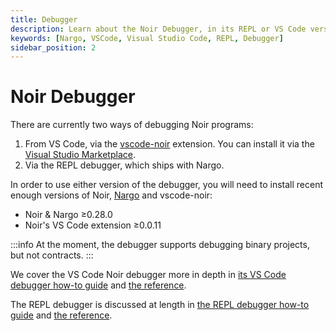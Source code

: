 ```yaml
---
title: Debugger
description: Learn about the Noir Debugger, in its REPL or VS Code versions.
keywords: [Nargo, VSCode, Visual Studio Code, REPL, Debugger]
sidebar_position: 2
---
```


# Noir Debugger

There are currently two ways of debugging Noir programs:

1. From VS Code, via the [vscode-noir](https://github.com/noir-lang/vscode-noir) extension. You can install it via the [Visual Studio Marketplace](https://marketplace.visualstudio.com/items?itemName=noir-lang.vscode-noir).
2. Via the REPL debugger, which ships with Nargo.

In order to use either version of the debugger, you will need to install recent enough versions of Noir, [Nargo](../getting_started/installation) and vscode-noir:

- Noir & Nargo ≥0.28.0
- Noir's VS Code extension ≥0.0.11

:::info
At the moment, the debugger supports debugging binary projects, but not contracts.
:::

We cover the VS Code Noir debugger more in depth in [its VS Code debugger how-to guide](../how_to/debugger/debugging_with_vs_code.md) and [the reference](../reference/debugger/debugger_vscode.md).

The REPL debugger is discussed at length in [the REPL debugger how-to guide](../how_to/debugger/debugging_with_the_repl.md) and [the reference](../reference/debugger/debugger_repl.md).
